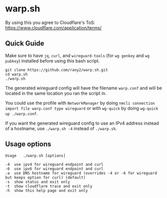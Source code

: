# warp.sh

By using this you agree to Cloudflare's ToS: https://www.cloudflare.com/application/terms/  

## Quick Guide

Make sure to have `jq`, `curl`, and `wireguard-tools` (for `wg genkey` and `wg pubkey`) installed
before using this bash script.  

```shell
git clone https://github.com/rany2/warp.sh.git
cd warp.sh
./warp.sh
```

The generated wireguard config will have the filename `warp.conf` and will be
located in the same location you ran the script in.  

You could use the profile with `NetworkManager` by doing 
`nmcli connection import file warp.conf type wireguard` or with `wg-quick` by doing
`wg-quick up ./warp.conf`.  

If you want the generated wireguard config to use an IPv4 address instead of a hostname,
use `./warp.sh -4` instead of `./warp.sh`.

## Usage options

```
Usage	./warp.sh [options]

-4	use ipv4 for wireguard endpoint and curl
-6	use ipv6 for wireguard endpoint and curl
-a	use DNS hostname for wireguard (overrides -4 or -6 for wireguard but keeps option for curl) (default)
-s	show status and exit only
-t	show cloudflare trace and exit only
-h	show this help page and exit only
```
